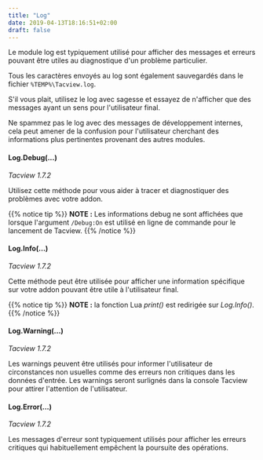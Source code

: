 ```yaml
---
title: "Log"
date: 2019-04-13T18:16:51+02:00
draft: false
---
```



Le module log est typiquement utilisé pour afficher des messages et erreurs pouvant être utiles au diagnostique d'un problème particulier.

Tous les caractères envoyés au log sont également sauvegardés dans le fichier `%TEMP%\Tacview.log`.

S'il vous plait, utilisez le log avec sagesse et essayez de n'afficher que des messages ayant un sens pour l'utilisateur final.

Ne spammez pas le log avec des messages de développement internes, cela peut amener de la confusion pour l'utilisateur cherchant des informations plus pertinentes provenant des autres modules.


#### Log.Debug(...)
*Tacview 1.7.2*

Utilisez cette méthode pour vous aider à tracer et diagnostiquer des problèmes avec votre addon.

{{% notice tip %}}
**NOTE :** Les informations debug ne sont affichées que lorsque l'argument `/Debug:On` est utilisé en ligne de commande pour le lancement de Tacview.
{{% /notice %}}


#### Log.Info(...)
*Tacview 1.7.2*

Cette méthode peut être utilisée pour afficher une information spécifique sur votre addon pouvant être utile à l'utilisateur final.

{{% notice tip %}}
**NOTE :** la fonction Lua *print()* est redirigée sur *Log.Info()*.
{{% /notice %}}


#### Log.Warning(...)
*Tacview 1.7.2*

Les warnings peuvent être utilisés pour informer l'utilisateur de circonstances non usuelles comme des erreurs non critiques dans les données d'entrée.
Les warnings seront surlignés dans la console Tacview pour attirer l'attention de l'utilisateur.


#### Log.Error(...)
*Tacview 1.7.2*

Les messages d'erreur sont typiquement utilisés pour afficher les erreurs critiques qui habituellement empêchent la poursuite des opérations.
